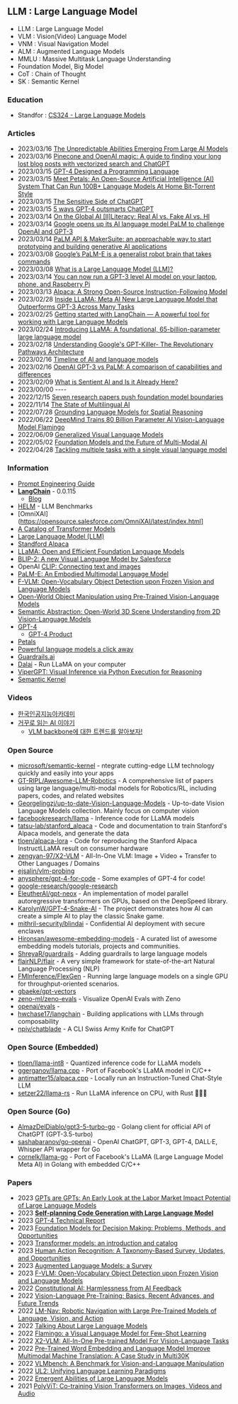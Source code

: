 ## LLM : Large Language Model 

- LLM : Large Language Model
- VLM : Vision(Video) Language Model
- VNM : Visual Navigation Model
- ALM : Augmented Language Models
- MMLU : Massive Multitask Language Understanding
- Foundation Model, Big Model
- CoT : Chain of Thought
- SK : Semantic Kernel


### Education
- Standfor : [CS324 - Large Language Models](https://stanford-cs324.github.io/winter2022/)


### Articles
- 2023/03/16 [The Unpredictable Abilities Emerging From Large AI Models](https://www.quantamagazine.org/the-unpredictable-abilities-emerging-from-large-ai-models-20230316)
- 2023/03/16 [Pinecone and OpenAI magic: A guide to finding your long lost blog posts with vectorized search and ChatGPT](https://blog.baeke.info/2023/03/16/pinecone-and-openai-magic-a-guide-to-finding-your-long-lost-blog-posts-with-vectorized-search-and-chatgpt/)
- 2023/03/15 [GPT-4 Designed a Programming Language](https://lukebechtel.com/blog/gpt4-generating-code)
- 2023/03/15 [Meet Petals: An Open-Source Artificial Intelligence (AI) System That Can Run 100B+ Language Models At Home Bit-Torrent Style](https://www.marktechpost.com/2023/03/15/meet-petals-an-open-source-artificial-intelligence-ai-system-that-can-run-100b-language-models-at-home-bit-torrent-style/)
- 2023/03/15 [The Sensitive Side of ChatGPT](https://www.hackster.io/news/the-sensitive-side-of-chatgpt-d2f5fd4fd4d2)
- 2023/03/15 [5 ways GPT-4 outsmarts ChatGPT](https://techcrunch.com/2023/03/14/5-ways-gpt-4-outsmarts-chatgpt/)
- 2023/03/14 [On the Global AI [Il]Literacy: Real AI vs. Fake AI vs. HI](https://www.linkedin.com/pulse/real-ai-vs-fake-which-machine-intelligence-humanity-needs-abdoullaev/)
- 2023/03/14 [Google opens up its AI language model PaLM to challenge OpenAI and GPT-3](https://www.theverge.com/2023/3/14/23639313/google-ai-language-model-palm-api-challenge-openai)
- 2023/03/14 [PaLM API & MakerSuite: an approachable way to start prototyping and building generative AI applications](https://developers.googleblog.com/2023/03/announcing-palm-api-and-makersuite.html)
- 2023/03/08 [Google’s PaLM-E is a generalist robot brain that takes commands](https://arstechnica.com/information-technology/2023/03/embodied-ai-googles-palm-e-allows-robot-control-with-natural-commands/)
- 2023/03/08 [What is a Large Language Model (LLM)?](https://www.mlq.ai/what-is-a-large-language-model-llm/)
- 2023/03/14 [You can now run a GPT-3 level AI model on your laptop, phone, and Raspberry Pi](https://arstechnica.com/information-technology/2023/03/you-can-now-run-a-gpt-3-level-ai-model-on-your-laptop-phone-and-raspberry-pi/)
- 2023/03/13 [Alpaca: A Strong Open-Source Instruction-Following Model](https://crfm.stanford.edu/2023/03/13/alpaca.html)
- 2023/02/28 [Inside LLaMA: Meta AI New Large Language Model that Outperforms GPT-3 Across Many Tasks](https://pub.towardsai.net/inside-llama-meta-ai-new-large-language-model-that-outperforms-gpt-3-across-many-tasks-d1e42f23c804)
- 2023/02/25 [Getting started with LangChain — A powerful tool for working with Large Language Models](https://medium.com/@avra42/getting-started-with-langchain-a-powerful-tool-for-working-with-large-language-models-286419ba0842)
- 2023/02/24 [Introducing LLaMA: A foundational, 65-billion-parameter large language model](https://ai.facebook.com/blog/large-language-model-llama-meta-ai/)
- 2023/02/18 [Understanding Google's GPT-Killer- The Revolutionary Pathways Architecture](https://artificialintelligencemadesimple.substack.com/p/understanding-googles-revolutionary)
- 2023/02/16 [Timeline of AI and language models](https://lifearchitect.ai/timeline/)
- 2023/02/16 [OpenAI GPT-3 vs PaLM: A comparison of capabilities and differences](https://blog.accubits.com/openai-gpt-3-vs-palm-a-comparison-of-capabilities-and-differences/)
- 2023/02/09 [What is Sentient AI and Is it Already Here?](https://www.simplilearn.com/what-is-sentient-ai-article)
- 2023/00/00 ----
- 2022/12/15 [Seven research papers push foundation model boundaries](https://snorkel.ai/seven-research-papers-push-foundation-model-boundaries/)
- 2022/11/14 [The State of Multilingual AI](https://www.ruder.io/state-of-multilingual-ai/)
- 2022/07/28 [Grounding Language Models for Spatial Reasoning](https://julenetxaniz.eus/en/project/spatial-reasoning/)
- 2022/06/22 [DeepMind Trains 80 Billion Parameter AI Vision-Language Model Flamingo](https://www.infoq.com/news/2022/06/deepmind-flamingo-vlm/)
- 2022/06/09 [Generalized Visual Language Models](https://lilianweng.github.io/posts/2022-06-09-vlm/)
- 2022/05/02 [Foundation Models and the Future of Multi-Modal AI](https://lastweekin.ai/p/multi-modal-ai)
- 2022/04/28 [Tackling multiple tasks with a single visual language model](https://www.deepmind.com/blog/tackling-multiple-tasks-with-a-single-visual-language-model)



### Information
- [Prompt Engineering Guide](https://www.promptingguide.ai/)
- [**LangChain**](https://langchain.readthedocs.io/en/latest/#) - 0.0.115
	- [Blog](https://blog.langchain.dev/)
- [HELM](https://crfm.stanford.edu/helm/latest/) - LLM Benchmarks
- [OmniXAI](https://opensource.salesforce.com/OmniXAI/latest/index.html]
- [A Catalog of Transformer Models](https://orkg.org/comparison/R385010/)
- [Large Language Model (LLM)](https://primo.ai/index.php?title=Large_Language_Model_(LLM))
- [Standford Alpaca](https://crfm.stanford.edu/alpaca/)
- [LLaMA: Open and Efficient Foundation Language Models](https://research.facebook.com/publications/llama-open-and-efficient-foundation-language-models/)
- [BLIP-2: A new Visual Language Model by Salesforce](https://wandb.ai/gladiator/BLIP-2/reports/BLIP-2-A-new-Visual-Language-Model-by-Salesforce--VmlldzozNjM0NjYz)
- OpenAI [CLIP: Connecting text and images](https://openai.com/research/clip)
- [PaLM-E: An Embodied Multimodal Language Model](https://palm-e.github.io/)
- [F-VLM: Open-Vocabulary Object Detection upon Frozen Vision and Language Models](https://sites.google.com/view/f-vlm/home)
- [Open-World Object Manipulation using Pre-Trained Vision-Language Models](https://robot-moo.github.io/)
- [Semantic Abstraction: Open-World 3D Scene Understanding from 2D Vision-Language Models](https://semantic-abstraction.cs.columbia.edu/)
- [GPT-4](https://openai.com/research/gpt-4)
	- [GPT-4 Product](https://openai.com/product/gpt-4)
- [Petals](https://petals.ml/)
- [Powerful language models a click away](https://www.forefront.ai/)
- [Guardrails.ai](https://shreyar.github.io/guardrails/)
- [Dalai](https://cocktailpeanut.github.io/dalai/#/) - Run LLaMA on your computer
- [ViperGPT: Visual Inference via Python Execution for Reasoning](https://viper.cs.columbia.edu/)
- [Semantic Kernel](https://devblogs.microsoft.com/semantic-kernel/)



### Videos 
- [한국인공지능아카데미](https://www.youtube.com/@aiacademy131)
- [거꾸로 읽는 AI 이야기](https://www.youtube.com/@gokkulearn)
	- [VLM backbone에 대한 트렌드를 알아보자!](https://www.youtube.com/watch?v=NgxSbyoiQYM)


### Open Source
- [microsoft/semantic-kernel](https://github.com/microsoft/semantic-kernel) - ntegrate cutting-edge LLM technology quickly and easily into your apps
- [GT-RIPL/Awesome-LLM-Robotics](https://github.com/GT-RIPL/Awesome-LLM-Robotics) - A comprehensive list of papers using large language/multi-modal models for Robotics/RL, including papers, codes, and related websites
- [Georgelingzj/up-to-date-Vision-Language-Models](https://github.com/Georgelingzj/up-to-date-Vision-Language-Models) - Up-to-date Vision Language Models collection. Mainly focus on computer vision
- [facebookresearch/llama](https://github.com/facebookresearch/llama) - Inference code for LLaMA models
- [tatsu-lab/stanford_alpaca](https://github.com/tatsu-lab/stanford_alpaca) - Code and documentation to train Stanford's Alpaca models, and generate the data
- [tloen/alpaca-lora](https://github.com/tloen/alpaca-lora) - Code for reproducing the Stanford Alpaca InstructLLaMA result on consumer hardware
- [zengyan-97/X2-VLM](https://github.com/zengyan-97/X2-VLM) - All-In-One VLM: Image + Video + Transfer to Other Languages / Domains
- [ejsalin/vlm-probing](https://github.com/ejsalin/vlm-probing)
- [anysphere/gpt-4-for-code](https://github.com/anysphere/gpt-4-for-code) - Some examples of GPT-4 for code!
- [google-research/google-research](https://github.com/google-research/google-research) 
- [EleutherAI/gpt-neox](https://github.com/EleutherAI/gpt-neox) - An implementation of model parallel autoregressive transformers on GPUs, based on the DeepSpeed library.
- [KarolynW/GPT-4-Snake-AI](https://github.com/KarolynW/GPT-4-Snake-AI) - The project demonstrates how AI can create a simple AI to play the classic Snake game.
- [mithril-security/blindai](https://github.com/mithril-security/blindai) - Confidential AI deployment with secure enclaves
- [Hironsan/awesome-embedding-models](https://github.com/Hironsan/awesome-embedding-models) - A curated list of awesome embedding models tutorials, projects and communities.
- [ShreyaR/guardrails](https://github.com/ShreyaR/guardrails) - Adding guardrails to large language models
- [flairNLP/flair](https://github.com/flairNLP/flair) - A very simple framework for state-of-the-art Natural Language Processing (NLP)
- [FMInference/FlexGen](https://github.com/FMInference/FlexGen) - Running large language models on a single GPU for throughput-oriented scenarios.
- [gbaeke/gpt-vectors](https://github.com/gbaeke/gpt-vectors) 
- [zeno-ml/zeno-evals](https://github.com/zeno-ml/zeno-evals) - Visualize OpenAI Evals with Zeno
- [openai/evals](https://github.com/openai/evals) - 
- [hwchase17/langchain](https://github.com/hwchase17/langchain) - Building applications with LLMs through composability
- [npiv/chatblade](https://github.com/npiv/chatblade) - A CLI Swiss Army Knife for ChatGPT


### Open Source (Embedded)
- [tloen/llama-int8](https://github.com/tloen/llama-int8) - Quantized inference code for LLaMA models
- [ggerganov/llama.cpp](https://github.com/ggerganov/llama.cpp) - Port of Facebook's LLaMA model in C/C++
- [antimatter15/alpaca.cpp](https://github.com/antimatter15/alpaca.cpp) - Locally run an Instruction-Tuned Chat-Style LLM
- [setzer22/llama-rs](https://github.com/setzer22/llama-rs) - Run LLaMA inference on CPU, with Rust 🦀🚀🦙


### Open Source (Go)
- [AlmazDelDiablo/gpt3-5-turbo-go](https://github.com/AlmazDelDiablo/gpt3-5-turbo-go) - Golang client for official API of ChatGPT (GPT-3.5-turbo)
- [sashabaranov/go-openai](https://github.com/sashabaranov/go-openai) - OpenAI ChatGPT, GPT-3, GPT-4, DALL·E, Whisper API wrapper for Go
- [cornelk/llama-go](https://github.com/cornelk/llama-go) - Port of Facebook's LLaMA (Large Language Model Meta AI) in Golang with embedded C/C++


### Papers
- 2023 [GPTs are GPTs: An Early Look at the Labor Market Impact Potential of Large Language Models](https://arxiv.org/abs/2303.10130)
- 2023 [**Self-planning Code Generation with Large Language Model**](https://arxiv.org/abs/2303.06689)
- 2023 [GPT-4 Technical Report](https://cdn.openai.com/papers/gpt-4.pdf)
- 2023 [Foundation Models for Decision Making: Problems, Methods, and Opportunities](https://arxiv.org/abs/2303.04129)
- 2023 [Transformer models: an introduction and catalog](https://arxiv.org/abs/2302.07730)
- 2023 [Human Action Recognition: A Taxonomy-Based Survey, Updates, and Opportunities](https://www.mdpi.com/1424-8220/23/4/2182)
- 2023 [Augmented Language Models: a Survey](https://arxiv.org/abs/2302.07842)
- 2023 [F-VLM: Open-Vocabulary Object Detection upon Frozen Vision and Language Models](https://arxiv.org/abs/2209.15639)
- 2022 [Constitutional AI: Harmlessness from AI Feedback](https://arxiv.org/abs/2212.08073#)
- 2022 [Vision-Language Pre-Training: Basics, Recent Advances, and Future Trends](https://www.nowpublishers.com/article/Details/CGV-105)
- 2022 [LM-Nav: Robotic Navigation with Large Pre-Trained Models of Language, Vision, and Action](https://arxiv.org/abs/2207.04429)
- 2022 [Talking About Large Language Models](https://arxiv.org/abs/2212.03551)
- 2022 [Flamingo: a Visual Language Model for Few-Shot Learning](https://arxiv.org/abs/2204.14198)
- 2022 [X2-VLM: All-In-One Pre-trained Model For Vision-Language Tasks](https://arxiv.org/abs/2211.12402)
- 2022 [Pre-Trained Word Embedding and Language Model Improve Multimodal Machine Translation: A Case Study in Multi30K](https://ieeexplore.ieee.org/document/9803016)
- 2022 [VLMbench: A Benchmark for Vision-and-Language Manipulation](https://embodied-ai.org/papers/2022/6.pdf)
- 2022 [UL2: Unifying Language Learning Paradigms](https://arxiv.org/abs/2205.05131)
- 2022 [Emergent Abilities of Large Language Models](https://openreview.net/forum?id=yzkSU5zdwD)
- 2021 [PolyViT: Co-training Vision Transformers on Images, Videos and Audio](https://arxiv.org/abs/2111.12993)
